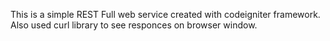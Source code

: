 This is a simple REST Full web service created with codeigniter framework. Also used curl library to see responces on browser window.